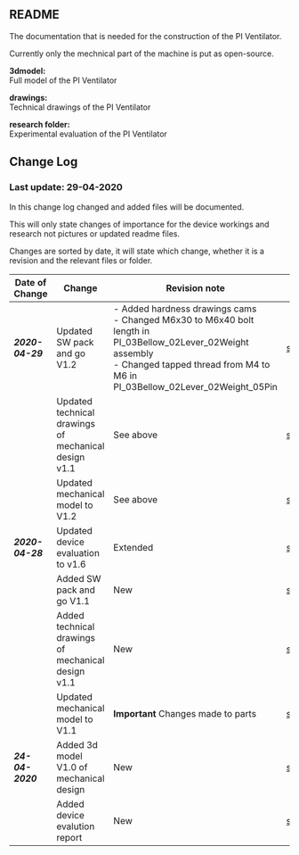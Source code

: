 ## README

The documentation that is needed for the construction of the PI Ventilator.

Currently only the mechnical part of the machine is put as open-source.

**3dmodel:**  
Full model of the PI Ventilator  

**drawings:**  
Technical drawings of the PI Ventilator  

**research folder:**  
Experimental evaluation of the PI Ventilator

## Change Log
### Last update: 29-04-2020
In this change log changed and added files will be documented.

This will only state changes of importance for the device workings and research not pictures or updated readme files.

Changes are sorted by date, it will state which change, whether it is a revision and the relevant files or folder.


| Date of Change          | Change        | Revision note  |Folder  |
| ----------|---------------| ---------------|-------------|
|**_2020-04-29_**|Updated SW pack and go V1.2|- Added hardness drawings cams    <br>- Changed M6x30 to M6x40 bolt length in PI_03Bellow_02Lever_02Weight assembly  <br>- Changed tapped thread from M4 to M6 in PI_03Bellow_02Lever_02Weight_05Pin |[src/3dmodel](..src/3dmodel/Project_Inspiration_V1.2_PackAndGo.zip)|
||Updated technical drawings of mechanical design v1.1|See above|[src/drawings](..src/3dmodel/drawings)|
| |Updated mechanical model to V1.2|See above|[src/3dmodel](..src/3dmodel/Project_Inspiration_V1.2.STEP)
| **_2020-04-28_**|Updated device evaluation to v1.6|Extended|[src/research](..src/research/device_evaluation.pdf)|
||Added SW pack and go V1.1|New |[src/3dmodel](..src/3dmodel/Project_Inspiration_V1.1_PackAndGo.zip)|
||Added technical drawings of mechanical design v1.1|New|[src/drawings](..src/3dmodel/drawings)|
| |Updated mechanical model to V1.1|**Important** Changes made to parts|[src/3dmodel](..src/3dmodel/Project_Inspiration_V1.1.STEP)
| **_24-04-2020_**|Added 3d model V1.0 of mechanical design|New|[src/3dmodel](..src/3dmodel/Project_Inspiration_V1.STEP)|
||Added device evalution report |New  |[src/research](..src/research/device_evaluation.pdf)|

